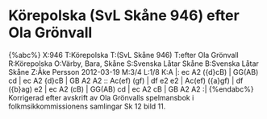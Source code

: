 # Körepolska (SvL Skåne 946) efter Ola Grönvall

{%abc%}
X:946
T:Körepolska
T:(SvL Skåne 946)
T:efter Ola Grönvall
R:Körepolska
O:Värby, Bara, Skåne
S:Svenska Låtar Skåne
B:Svenska Låtar Skåne
Z:Åke Persson 2012-03-19
M:3/4
L:1/8
K:A
|: ec A2 ({d}cB) | GG(AB) cd | ec A2 {d}cB | GB A2 A2 :: Ac(ef) (gf) | df e2 e2 | 
Ac(ef) ({a}gf) | df ({b}ag) e2 | ec A2 (cB) | GG(AB) cd | ec A2 cB | GB A2 A2 :|
{%endabc%}
Korrigerad efter avskrift av Ola Grönvalls spelmansbok
i folkmsikkommissionens samlingar Sk 12 bild 11.

